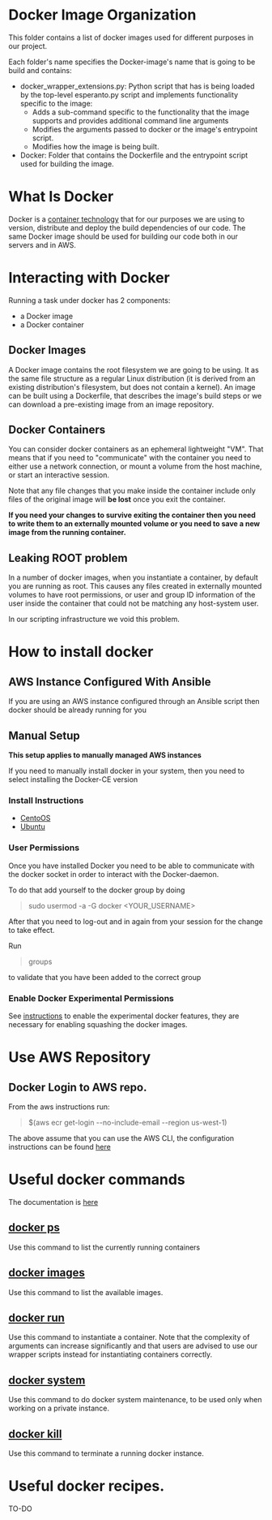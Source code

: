 <!--
/*-------------------------------------------------------------------------
* Copyright (C) 2018,2019, Esperanto Technologies Inc.
* The copyright to the computer program(s) herein is the
* property of Esperanto Technologies, Inc. All Rights Reserved.
* The program(s) may be used and/or copied only with
* the written permission of Esperanto Technologies and
* in accordance with the terms and conditions stipulated in the
* agreement/contract under which the program(s) have been supplied.
*-------------------------------------------------------------------------
*/
-->


# Docker Image Organization

This folder contains a list of docker images used for different
purposes in our project.

Each folder's name specifies the Docker-image's name that is
going to be build and contains:

* docker\_wrapper\_extensions.py: Python script that has is
being loaded by the top-level esperanto.py script and
implements functionality specific to the image:
    * Adds a sub-command specific to the functionality that the image
  supports and provides additional command line arguments
    * Modifies the arguments passed to docker or the image's entrypoint
  script.
    * Modifies how the image is being built.
* Docker: Folder that contains the Dockerfile and the entrypoint
script used for building the image.


# What Is Docker

Docker is a [container technology](https://opensource.com/resources/what-docker)
that for our purposes we are using to version, distribute and deploy the
build dependencies of our code. The same Docker image should be used for
building our code both in our servers and in AWS.

# Interacting with Docker

Running a task under docker has 2 components:

* a Docker image
* a Docker container

## Docker Images
A Docker image contains the root filesystem we are going to be using.
It as the same file structure as a regular Linux distribution (it is derived
from an existing distribution's filesystem, but does not contain a kernel).
An image can be built using a Dockerfile, that describes the image's build steps
or we can download a pre-existing image from an image repository.

## Docker Containers

You can consider docker containers as an ephemeral lightweight "VM".
That means that if you need to "communicate" with the container you
need to either use a network connection, or mount a volume from the host
machine, or start an interactive session.

Note that any file changes that you make inside the container include
only files of the original image will **be lost** once you exit the container.

**If you need your changes to survive exiting the container then you need to
write them to an externally mounted volume or you need to save a new image from
the running container.**

## Leaking ROOT problem

In a number of docker images, when you instantiate a container, by default you are
running as root. This causes any files created in externally mounted volumes
to have root permissions, or user and group ID information of the user inside the
container that could not be matching any host-system user.

In our scripting infrastructure we void this problem.

# How to install docker

## AWS Instance Configured With Ansible

If you are using an AWS instance configured through an Ansible
script then docker should be already running for you

## Manual Setup

**This setup applies to manually managed AWS instances**

If you need to manually install docker in your system, then you
need to select installing the Docker-CE version

### Install Instructions
* [CentoOS](https://docs.docker.com/install/linux/docker-ce/centos/)
* [Ubuntu](https://docs.docker.com/install/linux/docker-ce/ubuntu/)


### User Permissions

Once you have installed Docker you need to be able to communicate with
the docker socket in order to interact with the Docker-daemon.

To do that add yourself to the docker group by doing

>  sudo usermod -a -G docker <YOUR_USERNAME>

After that you need to log-out and in again from your session for the
change to take effect.

Run
> groups

to validate that you have been added to the correct group

### Enable Docker Experimental Permissions

See [instructions](https://github.com/docker/docker-ce/blob/master/components/cli/experimental/README.md)
to enable the experimental docker features, they are necessary for
enabling squashing the docker images.

# Use AWS Repository

## Docker Login to AWS repo.

From the aws instructions run:

> $(aws ecr get-login --no-include-email --region us-west-1)

The above assume that you can use the AWS CLI, the configuration instructions
can be found [here](https://docs.aws.amazon.com/cli/latest/userguide/cli-chap-getting-started.html)

# Useful docker commands

 The documentation is [here](https://docs.docker.com/)

## [docker ps](https://docs.docker.com/engine/reference/commandline/ps/)

Use this command to list the currently running containers

## [docker images](https://docs.docker.com/engine/reference/commandline/images/)

Use this command to list the available images.

## [docker run](https://docs.docker.com/engine/reference/commandline/run/)

Use this command to instantiate a container. Note that the complexity of arguments
can increase significantly and that users are advised to use our wrapper
scripts instead for instantiating containers correctly.

## [docker system](https://docs.docker.com/engine/reference/commandline/system/)

Use this command to do docker system maintenance, to be used only when working
on a private instance.

## [docker kill](https://docs.docker.com/engine/reference/commandline/kill/)

Use this command to terminate a running docker instance.

# Useful docker recipes.

TO-DO
